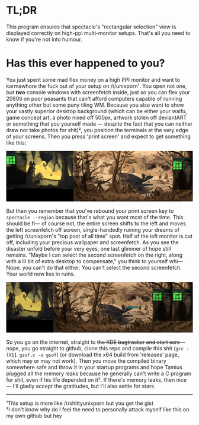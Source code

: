 # TL;DR

This program ensures that spectacle's "rectangular selection" view is displayed correctly on high-ppi multi-monitor setups. That's all you need to know if you're not into humour.

# Has this ever happened to you?

You just spent some mad flex money on a high PPI monitor and want to karmawhore the fuck out of your setup on /r/unixporn¹. You open not one, but ***two*** console windows with screenfetch inside, just so you can flex your 2080ti on poor peasants that can't afford computers capable of running anything other but some puny tiling WM. Because you also want to show your vastly superior desktop background (which can be either your waifu, game concept art, a photo nixed off 500px, artwork stolen off deviantART or something that you yourself made — despite the fact that you can neither draw nor take photos for shit)², you position the terminals at the very edge of your screens. Then you press 'print screen' and expect to get something like this:

![normal desktop](readme-resources/screen-normal.jpg)

But then you remember that you've rebound your print screen key to `spectacle --region` because that's what you want most of the time. This should be fi— of course not, the entire screen shifts to the left and moves the left screenfetch off screen, single-handedly ruining your dreams of getting /r/unixporn's "top post of all time" spot. Half of the left monitor is cut off, including your precious wallpaper and screenfetch. As you see the disaster unfold before your very eyes, one last glimmer of hope still remains. "Maybe I can select the second screenfetch on the right, along with a lil bit of extra desktop to compensate," you think to yourself whi— Nope. you can't do that either. You can't select the second screenfetch. Your world now lies in ruins.

![while taking screenshot](readme-resources/oopsie-whoopsie.jpg)

So you go on the internet, straight to ~~the KDE bugtracker and start scre—~~ nope, you go straight to github, clone this repo and compile this shit (`gcc -lX11 gsof.c -o gsof`) (or download the x64 build from 'releases' page, which may or may not work). Then you move the compiled binary somewhere safe and throw it in your startup programs and hope Tamius plugged all the memory leaks because he generally can't write a C program for shit, even if his life depended on it². If there's memory leaks, then nice — I'll gladly accept the gratitudes, but I'll also settle for stars.












----

¹This setup is more like /r/shittyunixporn but you get the gist  
²I don't know why do I feel the need to personally attack myself like this on my own github but hey
